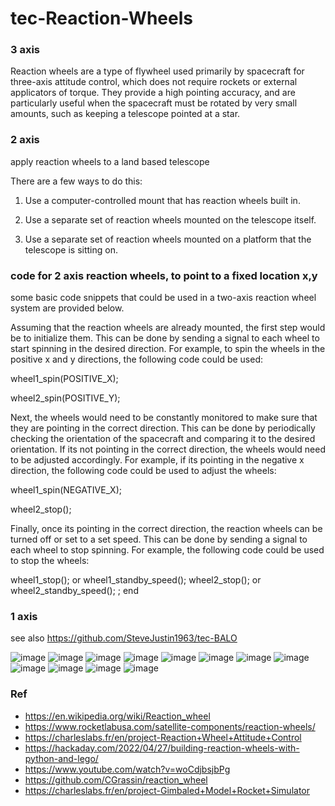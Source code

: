 # tec-Reaction-Wheels

### 3 axis
Reaction wheels are a type of flywheel used primarily by spacecraft for three-axis attitude control, which does not require rockets or external applicators of torque. They provide a high pointing accuracy, and are particularly useful when the spacecraft must be rotated by very small amounts, such as keeping a telescope pointed at a star. 

### 2 axis
apply reaction wheels to a land based telescope

There are a few ways to do this: 

1. Use a computer-controlled mount that has reaction wheels built in.

2. Use a separate set of reaction wheels mounted on the telescope itself.

3. Use a separate set of reaction wheels mounted on a platform that the telescope is sitting on.


### code for 2 axis  reaction wheels, to point to a fixed location x,y
some basic code snippets that could be used in a two-axis reaction wheel system are provided below.

Assuming that the reaction wheels are already mounted, the first step would be to initialize them. This can be done by sending a signal to each wheel to start spinning in the desired direction. For example, to spin the wheels in the positive x and y directions, the following code could be used:

wheel1_spin(POSITIVE_X);

wheel2_spin(POSITIVE_Y);

Next, the wheels would need to be constantly monitored to make sure that they are pointing in the correct direction. This can be done by periodically checking the orientation of the spacecraft and comparing it to the desired orientation. If its not pointing in the correct direction, the wheels would need to be adjusted accordingly. For example, if its pointing in the negative x direction, the following code could be used to adjust the wheels:

wheel1_spin(NEGATIVE_X);

wheel2_stop();

Finally, once its pointing in the correct direction, the reaction wheels can be turned off or set to a set speed. This can be done by sending a signal to each wheel to stop spinning. For example, the following code could be used to stop the wheels:

wheel1_stop();    or wheel1_standby_speed();
wheel2_stop();    or wheel2_standby_speed();
; end





### 1 axis
see also https://github.com/SteveJustin1963/tec-BALO



![image](https://user-images.githubusercontent.com/58069246/170595550-34e0d06a-9825-4c63-9120-dbe1b793ddda.png)
![image](https://user-images.githubusercontent.com/58069246/170595589-6a0c4cac-e6c4-41d4-8f46-9cd2d2f45820.png)
![image](https://user-images.githubusercontent.com/58069246/170595615-935431b6-9701-4f48-832a-c0a9deed46d9.png)
![image](https://user-images.githubusercontent.com/58069246/170595656-5fc0b312-a734-4ece-9c81-59aec13cf9d2.png)
![image](https://user-images.githubusercontent.com/58069246/170595833-137981ba-52f6-4f6c-990e-5d49c86dc1f4.png)
![image](https://user-images.githubusercontent.com/58069246/170595890-2e0fe9ed-43e9-4d12-8462-241dd8f7c12c.png)
![image](https://user-images.githubusercontent.com/58069246/170596254-fb66314b-e210-4c3b-9578-e83259d80c93.png)
![image](https://user-images.githubusercontent.com/58069246/170596357-586f44c4-5c8d-4dfb-bc32-bec1cae0e994.png)
![image](https://user-images.githubusercontent.com/58069246/170596848-299f7943-9fa7-47be-af87-20fffc65f30e.png)
![image](https://user-images.githubusercontent.com/58069246/170596517-d945ac69-c83b-4813-ae62-ad7fd4e97d31.png)
![image](https://user-images.githubusercontent.com/58069246/170598548-21942e81-8638-4ca6-938c-e6cab491e1ea.png)
![image](https://user-images.githubusercontent.com/58069246/170598200-e627d9fc-6a76-41f8-9385-dfc155d5ace7.png)



### Ref
- https://en.wikipedia.org/wiki/Reaction_wheel
- https://www.rocketlabusa.com/satellite-components/reaction-wheels/
- https://charleslabs.fr/en/project-Reaction+Wheel+Attitude+Control
- https://hackaday.com/2022/04/27/building-reaction-wheels-with-python-and-lego/
- https://www.youtube.com/watch?v=woCdjbsjbPg
- https://github.com/CGrassin/reaction_wheel
- https://charleslabs.fr/en/project-Gimbaled+Model+Rocket+Simulator


